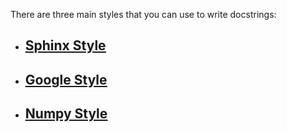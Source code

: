 There are three main styles that you can use to write docstrings:
- ## <a href="https://sphinx-rtd-tutorial.readthedocs.io/en/latest/docstrings.html#the-sphinx-docstring-format" target = "_blank"><u>Sphinx Style</u></a>
- ## <a href="https://google.github.io/styleguide/pyguide.html#38-comments-and-docstrings" target = "_blank"><u>Google Style</u></a>
- ## <a href = "https://numpydoc.readthedocs.io/en/latest/format.html#docstring-standard" target = "_blank"><u>Numpy Style</u></a>